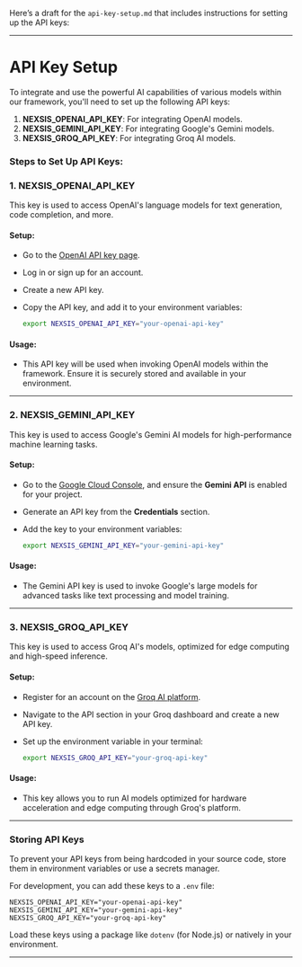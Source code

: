 Here’s a draft for the `api-key-setup.md` that includes instructions for setting up the API keys:

---

# API Key Setup

To integrate and use the powerful AI capabilities of various models within our framework, you'll need to set up the following API keys:

1. **NEXSIS_OPENAI_API_KEY**: For integrating OpenAI models.
2. **NEXSIS_GEMINI_API_KEY**: For integrating Google's Gemini models.
3. **NEXSIS_GROQ_API_KEY**: For integrating Groq AI models.

### Steps to Set Up API Keys:

### 1. **NEXSIS_OPENAI_API_KEY**

This key is used to access OpenAI's language models for text generation, code completion, and more.

#### Setup:
- Go to the [OpenAI API key page](https://beta.openai.com/account/api-keys).
- Log in or sign up for an account.
- Create a new API key.
- Copy the API key, and add it to your environment variables:
  
  ```bash
  export NEXSIS_OPENAI_API_KEY="your-openai-api-key"
  ```

#### Usage:
- This API key will be used when invoking OpenAI models within the framework. Ensure it is securely stored and available in your environment.

---

### 2. **NEXSIS_GEMINI_API_KEY**

This key is used to access Google's Gemini AI models for high-performance machine learning tasks.

#### Setup:
- Go to the [Google Cloud Console](https://console.cloud.google.com/), and ensure the **Gemini API** is enabled for your project.
- Generate an API key from the **Credentials** section.
- Add the key to your environment variables:

  ```bash
  export NEXSIS_GEMINI_API_KEY="your-gemini-api-key"
  ```

#### Usage:
- The Gemini API key is used to invoke Google's large models for advanced tasks like text processing and model training.

---

### 3. **NEXSIS_GROQ_API_KEY**

This key is used to access Groq AI's models, optimized for edge computing and high-speed inference.

#### Setup:
- Register for an account on the [Groq AI platform](https://www.groq.com/).
- Navigate to the API section in your Groq dashboard and create a new API key.
- Set up the environment variable in your terminal:

  ```bash
  export NEXSIS_GROQ_API_KEY="your-groq-api-key"
  ```

#### Usage:
- This key allows you to run AI models optimized for hardware acceleration and edge computing through Groq's platform.

---

### Storing API Keys

To prevent your API keys from being hardcoded in your source code, store them in environment variables or use a secrets manager.

For development, you can add these keys to a `.env` file:

```plaintext
NEXSIS_OPENAI_API_KEY="your-openai-api-key"
NEXSIS_GEMINI_API_KEY="your-gemini-api-key"
NEXSIS_GROQ_API_KEY="your-groq-api-key"
```

Load these keys using a package like `dotenv` (for Node.js) or natively in your environment.

---

